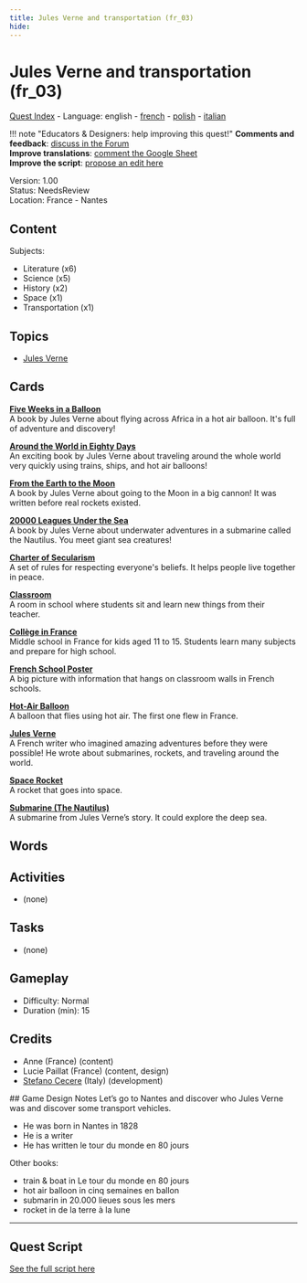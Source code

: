 ```yaml
---
title: Jules Verne and transportation (fr_03)
hide:
---
```


# Jules Verne and transportation (fr_03)
[Quest Index](./index.md) - Language: english - [french](./fr_03.fr.md) - [polish](./fr_03.pl.md) - [italian](./fr_03.it.md)

!!! note "Educators & Designers: help improving this quest!"
    **Comments and feedback**: [discuss in the Forum](https://vgwb.discourse.group/t/fr-03-jules-verne-and-transportation/25/1)  
    **Improve translations**: [comment the Google Sheet](https://docs.google.com/spreadsheets/d/1FPFOy8CHor5ArSg57xMuPAG7WM27-ecDOiU-OmtHgjw/edit?gid=1233127135#gid=1233127135)  
    **Improve the script**: [propose an edit here](https://github.com/vgwb/Antura/blob/main/Assets/_discover/_quests/FR_03%20Nantes%20Verne/FR_03%20Nantes%20Verne%20-%20Yarn%20Script.yarn)  

Version: 1.00  
Status: NeedsReview  
Location: France - Nantes

## Content
Subjects: 

  - Literature (x6)
  - Science (x5)
  - History (x2)
  - Space (x1)
  - Transportation (x1)

## Topics
- [Jules Verne](../topics/index.md#jules_verne)


## Cards
**[Five Weeks in a Balloon](../cards/index.md#book_five_weeks_in_a_balloon)**  
A book by Jules Verne about flying across Africa in a hot air balloon. It's full of adventure and discovery!  

**[Around the World in Eighty Days](../cards/index.md#book_around_the_world_80_days)**  
An exciting book by Jules Verne about traveling around the whole world very quickly using trains, ships, and hot air balloons!  

**[From the Earth to the Moon](../cards/index.md#book_from_earth_to_moon)**  
A book by Jules Verne about going to the Moon in a big cannon! It was written before real rockets existed.  

**[20000 Leagues Under the Sea](../cards/index.md#book_20000_leagues_under_the_sea)**  
A book by Jules Verne about underwater adventures in a submarine called the Nautilus. You meet giant sea creatures!  

**[Charter of Secularism](../cards/index.md#concept_charter_of_secularism)**  
A set of rules for respecting everyone's beliefs. It helps people live together in peace.  

**[Classroom](../cards/index.md#place_classroom)**  
A room in school where students sit and learn new things from their teacher.  

**[Collège in France](../cards/index.md#education_college_fr)**  
Middle school in France for kids aged 11 to 15. Students learn many subjects and prepare for high school.  

**[French School Poster](../cards/index.md#object_french_school_poster)**  
A big picture with information that hangs on classroom walls in French schools.  

**[Hot-Air Balloon](../cards/index.md#hot_air_balloon)**  
A balloon that flies using hot air. The first one flew in France.  

**[Jules Verne](../cards/index.md#jules_verne)**  
A French writer who imagined amazing adventures before they were possible! He wrote about submarines, rockets, and traveling around the world.  

**[Space Rocket](../cards/index.md#space_rocket)**  
A rocket that goes into space.  

**[Submarine (The Nautilus)](../cards/index.md#submarine_nautilus)**  
A submarine from Jules Verne’s story. It could explore the deep sea.  

## Words
## Activities
- (none)

## Tasks
- (none)
## Gameplay
- Difficulty: Normal
- Duration (min): 15
## Credits
- Anne (France) (content)
- Lucie Paillat (France) (content, design)
- [Stefano Cecere](https://stefanocecere.com) (Italy) (development)

## Game Design Notes
Let’s go to Nantes and discover who Jules Verne was and discover some transport vehicles.

- He was born in Nantes in 1828
- He is a writer 
- He has written le tour du monde en 80 jours

Other books:

- train & boat in Le tour du monde en 80 jours
- hot air balloon in cinq semaines en ballon
- submarin in 20.000 lieues sous les mers
- rocket in de la terre à la lune 


---

## Quest Script

[See the full script here](./fr_03-script.md)
